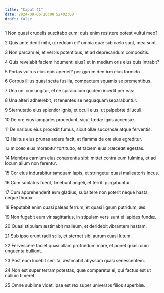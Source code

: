 ```yaml
---
title: "Caput 41"
date: 2024-09-06T20:00:52+02:00
draft: false
---
```



1 Non quasi crudelis suscitabo eum: quis enim resistere potest vultui meo?

2 Quis ante dedit mihi, ut reddam ei? omnia quæ sub cælo sunt, mea sunt.

3 Non parcam ei, et verbis potentibus, et ad deprecandum compositis.

4 Quis revelabit faciem indumenti eius? et in medium oris eius quis intrabit?

5 Portas vultus eius quis aperiet? per gyrum dentium eius formido.

6 Corpus illius quasi scuta fusilia, compactum squamis se prementibus.

7 Una uni coniungitur, et ne spiraculum quidem incedit per eas:

8 Una alteri adhærebit, et tenentes se nequaquam separabuntur.

9 Sternutatio eius splendor ignis, et oculi eius, ut palpebræ diluculi.

10 De ore eius lampades procedunt, sicut tædæ ignis accensæ.

11 De naribus eius procedit fumus, sicut ollæ succensæ atque ferventis.

12 Halitus eius prunas ardere facit, et flamma de ore eius egreditur.

13 In collo eius morabitur fortitudo, et faciem eius præcedit egestas.

14 Membra carnium eius cohærentia sibi: mittet contra eum fulmina, et ad locum alium non ferentur.

15 Cor eius indurabitur tamquam lapis, et stringetur quasi malleatoris incus.

16 Cum sublatus fuerit, timebunt angeli, et territi purgabuntur.

17 Cum apprehenderit eum gladius, subsitere non poterit neque hasta, neque thorax:

18 Reputabit enim quasi paleas ferrum, et quasi lignum putridum, æs.

19 Non fugabit eum vir sagittarius, in stipulam versi sunt ei lapides fundæ.

20 Quasi stipulam æstimabit malleum, et deridebit vibrantem hastam.

21 Sub ipso erunt radii solis, et sternet sibi aurum quasi lutum.

22 Fervescere faciet quasi ollam profundum mare, et ponet quasi cum unguenta bulliunt.

23 Post eum lucebit semita, æstimabit abyssum quasi senescentem.

24 Non est super terram potestas, quæ comparetur ei, qui factus est ut nullum timeret.

25 Omne sublime videt, ipse est rex super universos filios superbiæ.

